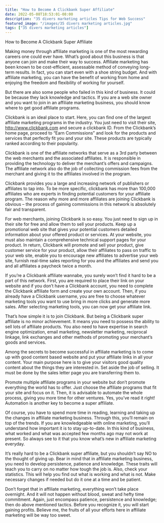 ```yaml
---
title: "How to Become A Clickbank Super Affiliate"
date: 2022-05-08T18:53:01-08:00
description: "35 divers marketing articles Tips for Web Success"
featured_image: "/images/35 divers marketing articles.jpg"
tags: ["35 divers marketing articles"]
---
```


How to Become A Clickbank Super Affiliate


Making money through affiliate marketing is one of the most rewarding careers one could ever have. What’s good about this business is that anyone can join and make their way to success. Affiliate marketing has been known to be cost-efficient, assessable method of conveying long-term results. In fact, you can start even with a shoe string budget. And with affiliate marketing, you can have the benefit of working from home and enjoying the freedom and flexibility of working for yourself.

But there are also some people who failed in this kind of business. It could be because they lack knowledge and tactics. If you are a web site owner and you want to join in an affiliate marketing business, you should know where to get good affiliate programs.

Clickbank is an ideal place to start. Here, you can find one of the largest affiliate marketing programs in the industry. You just need to visit their site, http://www.clickbank.com and secure a clickbank ID. From the Clickbank’s home page, proceed to “Earn Commissions” and look for the products and services that perfectly fit you and your site. These products are typically ranked according to their popularity.

Clickbank is one of the affiliate networks that serve as a 3rd party between the web merchants and the associated affiliates. It is responsible in providing the technology to deliver the merchant’s offers and campaigns. The affiliate network also do the job of collecting commission fees from the merchant and giving it to the affiliates involved in the program.

Clickbank provides you a large and increasing network of publishers or affiliates to tap into. To be more specific, clickbank has more than 100,000 affiliates who are experts in finding potential customers for your affiliate program. The reason why more and more affiliates are joining Clickbank is obvious – the process of gaining commissions in this network is absolutely fair and transparent. 

For web merchants, joining Clickbank is so easy. You just need to sign up in their site for free and allow them to sell your products. Keep up a promotional web site that gives your potential customers detailed information about your offered product or services. At your website, you must also maintain a comprehensive technical support pages for your product. In return, Clickbank will promote and sell your product, give customer service for your product, allow their affiliates to pass on traffic to your web site, enable you to encourage new affiliates to advertise your web site, furnish real-time sales reporting for you and the affiliates and send you and all affiliates a paycheck  twice a month. 

If you’re a Clickbank affiliate wannabe, you surely won’t find it hard to be a part of this network. First, you are required to place their link on your website and if you don’t have a Clickbank account, you need to complete the Clickbank affiliate form and create your own account. Then, if you already have a Clickbank username, you are free to choose whatever marketing tools you want to use bring in more clicks and generate more sales. After selecting marketing tools, you can now get your affiliate link.

That’s how simple it is to join Clickbank. But being a Clickbank super affiliate is no minor achievement. It means you need to possess the ability to sell lots of affiliate products. You also need to have expertise in search engine optimization, email marketing, newsletter marketing, reciprocal linkage, link exchanges and other methods of promoting your merchant’s goods and services. 

Among the secrets to become successful in affiliate marketing is to come up with good content based website and put your affiliate links in all your content. Your main purpose here is to give your visitors good quality content about the things they are interested in. Set aside the job of selling. It must be done by the sales letter page you are transferring them to.

Promote multiple affiliate programs in your website but don’t promote everything the world has to offer. Just choose the affiliate programs that fit your site and focus on it.  Then, it is advisable to automate the whole process, giving you more time for other ventures. Yes, you’ve read it right! Automation is another key to become a super affiliate. 

Of course, you have to spend more time in reading, learning and taking up the changes in affiliate marketing business. Through this, you’ll remain on top of the trends. If you are knowledgeable with online marketing, you’ll understand how important it is to stay up-to-date.  In this kind of business, what worked and what was accepted few months ago may not work at present. So always see to it that you know what’s new in affiliate marketing everyday.

It’s really hard to be a Clickbank super affiliate, but you shouldn’t say NO to the thought of giving up. Bear in mind that in affiliate marketing business, you need to develop persistence, patience and knowledge. These traits will teach you to carry on no matter how tough the job is. Also, check your statistics. This will help you find out what is working and what is not. Make necessary changes if needed but do it one at a time and be patient. 

Don’t forget that in affiliate marketing, everything won’t take place overnight. And it will not happen without blood, sweat and hefty time commitment. Again, just encompass patience, persistence and knowledge; then do above mentioned tactics. Before you recognize it, you will start gaining profits. Believe me, the fruits of all your efforts here in affiliate marketing will be way too sweet. 

